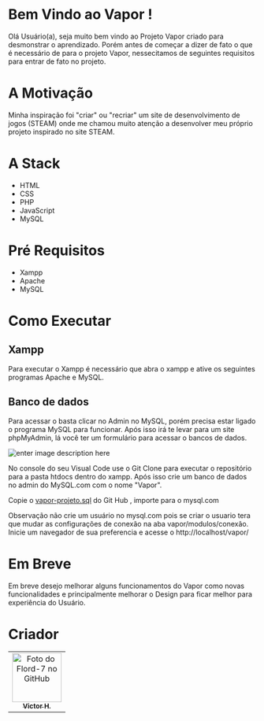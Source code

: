 # Bem Vindo ao Vapor !
Olá Usuário(a), seja muito bem vindo ao Projeto Vapor criado para desmonstrar o aprendizado. Porém antes de começar a dizer de fato o que é necessário de  para o projeto Vapor, nessecitamos de seguintes requisitos para entrar de fato no projeto.  

# A Motivação
   Minha inspiração foi "criar" ou "recriar" um site de desenvolvimento de jogos (STEAM) onde me chamou muito atenção a desenvolver meu próprio projeto inspirado no site STEAM.     


# A Stack
-  HTML
-  CSS 
-  PHP
-  JavaScript
- MySQL   

# Pré Requisitos
   - Xampp 
   - Apache
   - MySQL

# Como Executar
   ## Xampp
   Para executar  o Xampp é necessário que abra o xampp e ative os seguintes programas Apache e MySQL.
   ## Banco de dados 
   Para acessar o basta clicar no Admin no MySQL, porém precisa estar ligado o programa MySQL para funcionar. Após isso irá te levar para um site phpMyAdmin, lá você ter um formulário para acessar o bancos de dados.

 ![enter image description here](https://i.ibb.co/1RYL6mm/xampp.png)
 
No console do seu Visual Code use o Git Clone para executar o repositório para a pasta htdocs dentro do xampp. Após isso crie um banco de dados no admin do MySQL.com com o nome "Vapor". 

Copie o [vapor-projeto.sql](https://github.com/Flord-7/vapor/blob/main/vapor-projeto.sql "vapor-projeto.sql") do Git Hub , importe para o mysql.com

Observação não crie um usuário no mysql.com pois se criar o usuario tera que mudar as configurações de conexão na aba vapor/modulos/conexão.
Inicie um navegador de sua preferencia e acesse o http://localhost/vapor/

# Em Breve 
Em breve desejo melhorar alguns funcionamentos do Vapor como novas funcionalidades e principalmente melhorar o Design para ficar melhor para experiência do Usuário.

# Criador 
<table>
  <tr>
    <td align="center">
      <a href="#">
        <img src="https://avatars.githubusercontent.com/u/119460192?v=4" width="100px;" alt="Foto do Flord-7 no GitHub"/><br>
        <sub>
          <b>Victor H.</b>
        </sub>
      </a>
    </td>
  </tr>
</table>

<!-- https://stackedit.io/app# -->
